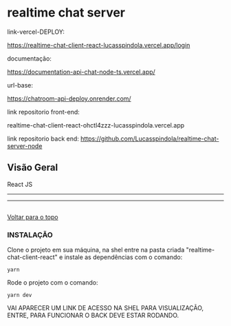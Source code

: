# realtime chat server

link-vercel-DEPLOY:

https://realtime-chat-client-react-lucasspindola.vercel.app/login

documentação:

https://documentation-api-chat-node-ts.vercel.app/

url-base:

https://chatroom-api-deploy.onrender.com/

link repositorio front-end:

realtime-chat-client-react-ohctl4zzz-lucasspindola.vercel.app

link repositorio back end:
https://github.com/Lucasspindola/realtime-chat-server-node

## Visão Geral

React JS

---

---

##

[ Voltar para o topo ](#tabela-de-conteúdos)

### INSTALAÇÃO

Clone o projeto em sua máquina, na shel entre na pasta criada "realtime-chat-client-react" e instale as dependências com o comando:

```
yarn

```

Rode o projeto com o comando:

```
yarn dev

```

VAI APARECER UM LINK DE ACESSO NA SHEL PARA VISUALIZAÇÃO, ENTRE, PARA FUNCIONAR O BACK DEVE ESTAR RODANDO.

```

```
